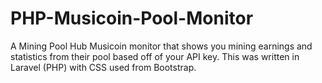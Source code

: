 # PHP-Musicoin-Pool-Monitor
A Mining Pool Hub Musicoin monitor that shows you mining earnings and statistics from their pool based off of your API key. This was written in Laravel (PHP) with CSS used from Bootstrap.
